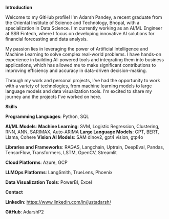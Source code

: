 **Introduction**


Welcome to my GitHub profile! I'm Adarsh Pandey, a recent graduate from the Oriental Institute of Science and Technology, Bhopal, with a specialization in Data Science. I'm currently working as an AI/ML Engineer at SSR Fintech, where I focus on developing innovative AI solutions for financial forecasting and data analysis.

My passion lies in leveraging the power of Artificial Intelligence and Machine Learning to solve complex real-world problems. I have hands-on experience in building AI-powered tools and integrating them into business applications, which has allowed me to make significant contributions to improving efficiency and accuracy in data-driven decision-making.

Through my work and personal projects, I've had the opportunity to work with a variety of technologies, from machine learning models to large language models and data visualization tools. I'm excited to share my journey and the projects I've worked on here.


**Skills**


**Programming Languages**: Python, SQL

**AI/ML Models**:
**Machine Learning**: SVM, Logistic Regression, Clustering, RNN, ANN, SARIMAX, Auto-ARIMA
**Large Language Models**: GPT, BERT, Llama, Cohere
**Vision AI Models**: SAM dinov2, gpt4 vision, gtp4o

**Libraries and Frameworks**: RAGAS, Langchain, Uptrain, DeepEval, Pandas, TensorFlow, Transformers, LSTM, OpenCV, Streamlit

**Cloud Platforms**: Azure, GCP

**LLMOps Platforms**: LangSmith, TrueLens, Phoenix

**Data Visualization Tools**: PowerBI, Excel

**Contact**


**LinkedIn**: https://www.linkedin.com/in/justadarsh/


**GitHub**: AdarshP2

